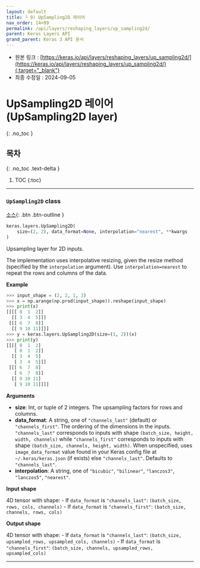 ```yaml
---
layout: default
title: └ 9) UpSampling2D 레이어
nav_order: 14+09
permalink: /api/layers/reshaping_layers/up_sampling2d/
parent: Keras Layers API
grand_parent: Keras 3 API 문서
---
```


* 원본 링크 : [https://keras.io/api/layers/reshaping_layers/up_sampling2d/](https://keras.io/api/layers/reshaping_layers/up_sampling2d/){:target="_blank"}
* 최종 수정일 : 2024-09-05

# UpSampling2D 레이어 (UpSampling2D layer)
{: .no_toc }

## 목차
{: .no_toc .text-delta }

1. TOC
{:toc}

---

### `UpSampling2D` class
<!-- ### `UpSampling2D` class -->

[소스](https://github.com/keras-team/keras/tree/v3.5.0/keras/src/layers/reshaping/up_sampling2d.py#L9){: .btn .btn-outline }

```python
keras.layers.UpSampling2D(
    size=(2, 2), data_format=None, interpolation="nearest", **kwargs
)
```

Upsampling layer for 2D inputs.

The implementation uses interpolative resizing, given the resize method (specified by the `interpolation` argument). Use `interpolation=nearest` to repeat the rows and columns of the data.

**Example**

```python
>>> input_shape = (2, 2, 1, 3)
>>> x = np.arange(np.prod(input_shape)).reshape(input_shape)
>>> print(x)
[[[[ 0  1  2]]
  [[ 3  4  5]]]
 [[[ 6  7  8]]
  [[ 9 10 11]]]]
>>> y = keras.layers.UpSampling2D(size=(1, 2))(x)
>>> print(y)
[[[[ 0  1  2]
   [ 0  1  2]]
  [[ 3  4  5]
   [ 3  4  5]]]
 [[[ 6  7  8]
   [ 6  7  8]]
  [[ 9 10 11]
   [ 9 10 11]]]]
```

**Arguments**

*   **size**: Int, or tuple of 2 integers. The upsampling factors for rows and columns.
*   **data\_format**: A string, one of `"channels_last"` (default) or `"channels_first"`. The ordering of the dimensions in the inputs. `"channels_last"` corresponds to inputs with shape `(batch_size, height, width, channels)` while `"channels_first"` corresponds to inputs with shape `(batch_size, channels, height, width)`. When unspecified, uses `image_data_format` value found in your Keras config file at `~/.keras/keras.json` (if exists) else `"channels_last"`. Defaults to `"channels_last"`.
*   **interpolation**: A string, one of `"bicubic"`, `"bilinear"`, `"lanczos3"`, `"lanczos5"`, `"nearest"`.

**Input shape**

4D tensor with shape: - If `data_format` is `"channels_last"`: `(batch_size, rows, cols, channels)` - If `data_format` is `"channels_first"`: `(batch_size, channels, rows, cols)`

**Output shape**

4D tensor with shape: - If `data_format` is `"channels_last"`: `(batch_size, upsampled_rows, upsampled_cols, channels)` - If `data_format` is `"channels_first"`: `(batch_size, channels, upsampled_rows, upsampled_cols)`

* * *